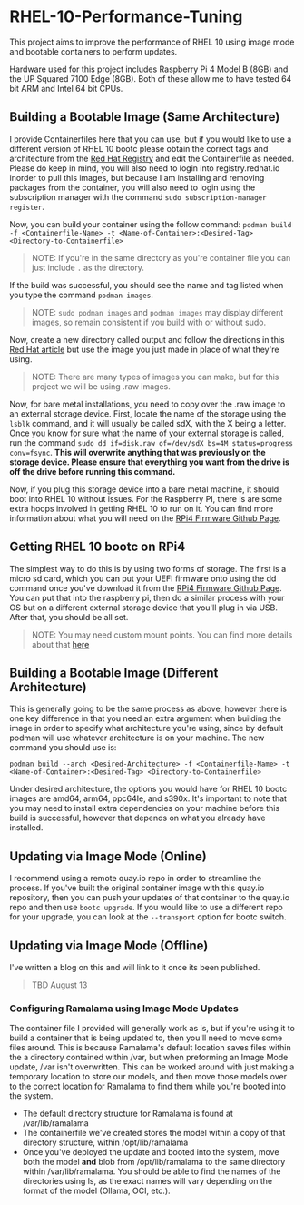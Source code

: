 # RHEL-10-Performance-Tuning
This project aims to improve the performance of RHEL 10 using image mode and bootable containers to perform updates.

Hardware used for this project includes Raspberry Pi 4 Model B (8GB) and the UP Squared 7100 Edge (8GB). Both of these allow me to have tested 64 bit ARM and Intel 64 bit CPUs.

## Building a Bootable Image (Same Architecture)
I provide Containerfiles here that you can use, but if you would like to use a different version of RHEL 10 bootc please obtain the correct tags and architecture from the [Red Hat Registry](https://catalog.redhat.com/software/containers/rhel10/rhel-bootc/6707d29f27f63a06f7873ee2?container-tabs=overview) and edit the Containerfile as needed. Please do keep in mind, you will also need to login into registry.redhat.io inorder to pull this images, but because I am installing and removing packages from the container, you will also need to login using the subscription manager with the command `sudo subscription-manager register`.

Now, you can build your container using the follow command:
`podman build -f <Containerfile-Name> -t <Name-of-Container>:<Desired-Tag> <Directory-to-Containerfile>`
> NOTE: If you're in the same directory as you're container file you can just include `.` as the directory.

If the build was successful, you should see the name and tag listed when you type the command `podman images`.
> NOTE: `sudo podman images` and `podman images` may display different images, so remain consistent if you build with or without sudo.

Now, create a new directory called output and follow the directions in this [Red Hat article](https://developers.redhat.com/learning/learn:rhel:build-and-run-bootable-container-image-image-mode-rhel-and-podman-desktop/resource/resources:access-red-hat-container-registry) but use the image you just made in place of what they're using.
> NOTE: There are many types of images you can make, but for this project we will be using .raw images. 

Now, for bare metal installations, you need to copy over the .raw image to an external storage device. First, locate the name of the storage using the `lsblk` command, and it will usually be called sdX, with the X being a letter. Once you know for sure what the name of your external storage is called, run the command `sudo dd if=disk.raw of=/dev/sdX bs=4M status=progress conv=fsync`. **This will overwrite anything that was previously on the storage device. Please ensure that everything you want from the drive is off the drive before running this command.**

Now, if you plug this storage device into a bare metal machine, it should boot into RHEL 10 without issues. For the Raspberry PI, there is are some extra hoops involved in getting RHEL 10 to run on it. You can find more information about what you will need on the [RPi4 Firmware Github Page](https://github.com/pftf/RPi4).


## Getting RHEL 10 bootc on RPi4
The simplest way to do this is by using two forms of storage. The first is a micro sd card, which you can put your UEFI firmware onto using the dd command once you've download it from the [RPi4 Firmware Github Page](https://github.com/pftf/RPi4). You can put that into the raspberry pi, then do a similar process with your OS but on a different external storage device that you'll plug in via USB. After that, you should be all set.
> NOTE: You may need custom mount points. You can find more details about that [here](https://qiot-project.github.io/blog/rhel9-on-arm8/)

## Building a Bootable Image (Different Architecture)
This is generally going to be the same process as above, however there is one key difference in that you need an extra argument when building the image in order to specify what architecture you're using, since by default podman will use whatever architecture is on your machine. The new command you should use is:

`podman build --arch <Desired-Architecture> -f <Containerfile-Name> -t <Name-of-Container>:<Desired-Tag> <Directory-to-Containerfile>`

Under desired architecture, the options you would have for RHEL 10 bootc images are amd64, arm64, ppc64Ie, and s390x. It's important to note that you may need to install extra dependencies on your machine before this build is successful, however that depends on what you already have installed.

## Updating via Image Mode (Online)
I recommend using a remote quay.io repo in order to streamline the process. If you've built the original container image with this quay.io repository, then you can push your updates of that container to the quay.io repo and then use `bootc upgrade`. If you would like to use a different repo for your upgrade, you can look at the `--transport` option for bootc switch. 

## Updating via Image Mode (Offline)
I've written a blog on this and will link to it once its been published.
> TBD August 13

### Configuring Ramalama using Image Mode Updates
The container file I provided will generally work as is, but if you're using it to build a container that is being updated to, then you'll need to move some files around. This is because Ramalama's default location saves files within the a directory contained within /var, but when preforming an Image Mode update, /var isn't overwritten. This can be worked around with just making a temporary location to store our models, and then move those models over to the correct location for Ramalama to find them while you're booted into the system.
- The default directory structure for Ramalama is found at /var/lib/ramalama
- The containerfile we've created stores the model within a copy of that directory structure, within /opt/lib/ramalama
- Once you've deployed the update and booted into the system, move both the model **and** blob from /opt/lib/ramalama to the same directory within /var/lib/ramalama. You should be able to find the names of the directories using ls, as the exact names will vary depending on the format of the model (Ollama, OCI, etc.).
